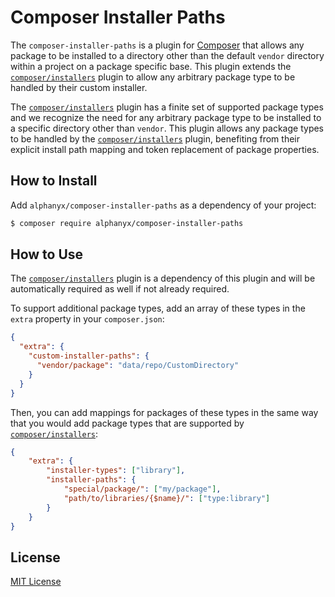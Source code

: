 # Composer Installer Paths

The `composer-installer-paths` is a plugin for [Composer][] that allows
any package to be installed to a directory other than the default `vendor`
directory within a project on a package specific base. This plugin extends
the [`composer/installers`][] plugin to allow any arbitrary package type to be
handled by their custom installer.

The [`composer/installers`][] plugin has a finite set of supported package types
and we recognize the need for any arbitrary package type to be installed to a
specific directory other than `vendor`. This plugin allows any package
types to be handled by the [`composer/installers`][] plugin, benefiting from
their explicit install path mapping and token replacement of package properties.

## How to Install

Add `alphanyx/composer-installer-paths` as a dependency of your project:

```bash
$ composer require alphanyx/composer-installer-paths
```

## How to Use

The [`composer/installers`][] plugin is a dependency of this plugin and will be
automatically required as well if not already required.

To support additional package types, add an array of these types in the
`extra` property in your `composer.json`:

```json
{
  "extra": {
    "custom-installer-paths": {
      "vendor/package": "data/repo/CustomDirectory"
    }
  }
}
```

Then, you can add mappings for packages of these types in the same way that you
would add package types that are supported by [`composer/installers`][]:

```json
{
    "extra": {
        "installer-types": ["library"],
        "installer-paths": {
            "special/package/": ["my/package"],
            "path/to/libraries/{$name}/": ["type:library"]
        }
    }
}
```

## License

[MIT License][]

[Composer]: https://getcomposer.org
[`composer/installers`]: https://github.com/composer/installers
[MIT License]: LICENSE